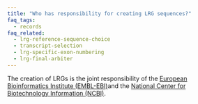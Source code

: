 ```yaml
---
title: "Who has responsibility for creating LRG sequences?"
faq_tags:
  - records
faq_related:
  - lrg-reference-sequence-choice
  - transcript-selection
  - lrg-specific-exon-numbering
  - lrg-final-arbiter
---
```


The creation of LRGs is the joint responsibility of the [European Bioinformatics Institute (EMBL-EBI)](http://www.ebi.ac.uk/)and the [National Center for Biotechnology Information (NCBI)](http://www.ncbi.nlm.nih.gov/).